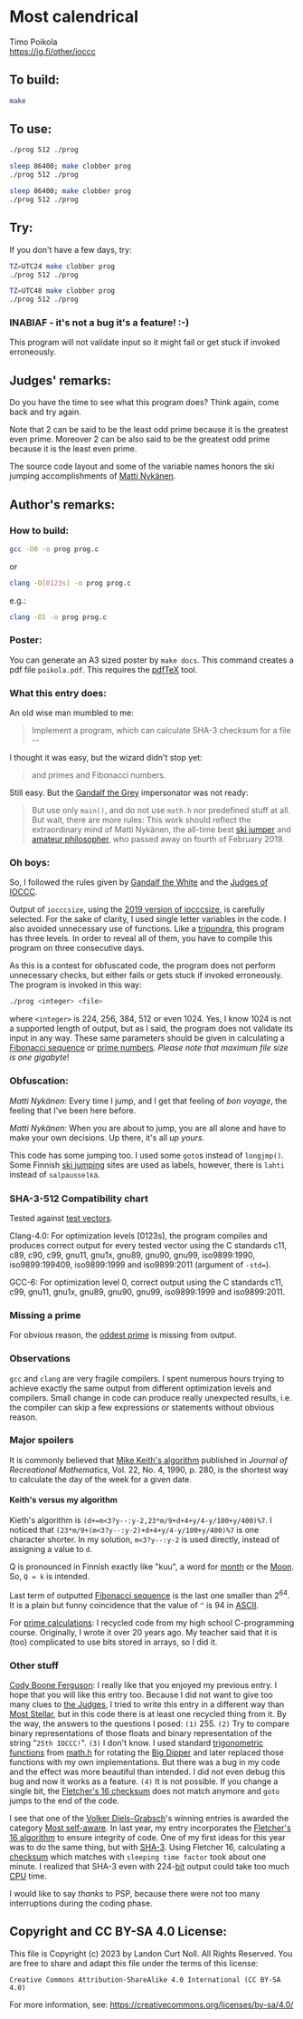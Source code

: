 # Most calendrical

Timo Poikola\
<https://ig.fi/other/ioccc>

## To build:

```sh
make
```

## To use:

```sh
./prog 512 ./prog

sleep 86400; make clobber prog
./prog 512 ./prog

sleep 86400; make clobber prog
./prog 512 ./prog
```

## Try:

If you don't have a few days, try:

```sh
TZ=UTC24 make clobber prog
./prog 512 ./prog

TZ=UTC48 make clobber prog
./prog 512 ./prog
```

### INABIAF - it's not a bug it's a feature! :-)

This program will not validate input so it might fail or get stuck if invoked
erroneously.

## Judges' remarks:

Do you have the time to see what this program does?  Think again, come back and
try again.

Note that 2 can be said to be the least odd prime because it is the greatest
even prime.  Moreover 2 can be also said to be the greatest odd prime because it
is the least even prime.

The source code layout and some of the variable names honors the ski jumping
accomplishments of [Matti
Nyk&auml;nen](https://en.wikipedia.org/wiki/Matti_Nyk%C3%A4nen).

## Author's remarks:

### How to build:

```sh
gcc -O0 -o prog prog.c
```

or

```sh
clang -O[0123s] -o prog prog.c
```

e.g.:

```sh
clang -O1 -o prog prog.c
```

### Poster:

You can generate an A3 sized poster by `make docs`. This command creates a pdf
file `poikola.pdf`. This requires the
[pdfTeX](https://en.wikipedia.org/wiki/PdfTeX) tool.

### What this entry does:

An old wise man mumbled to me:
> Implement a program, which can calculate SHA-3 checksum for a file --

I thought it was easy, but the wizard didn't stop yet:

> and primes and Fibonacci numbers.

Still easy. But the [Gandalf the
Grey](https://www.glyphweb.com/arda/g/gandalf.html) impersonator was not ready:

> But use only `main()`, and do not use `math.h` nor predefined stuff at all.
But wait, there are more rules: This work should reflect the extraordinary mind
of Matti Nyk&auml;nen, the all-time best [ski
jumper](https://en.wikipedia.org/wiki/Matti_Nyk%C3%A4nen) and [amateur
philosopher](http://telefinn.blogspot.com/2011/11/matti-nykanen-quotes.html),
who passed away on fourth of February 2019.

### Oh boys:

So, I followed the rules given by [Gandalf the
White](https://www.glyphweb.com/arda/g/gandalf.html) and the [Judges of
IOCCC](/judges.html).

Output of `iocccsize`, using the [2019 version of
iocccsize](https://www.ioccc.org/2019/iocccsize.c), is carefully selected.  For
the sake of clarity, I used single letter variables in the code. I also avoided
unnecessary use of functions.  Like a
[tripundra](https://en.wikipedia.org/wiki/Tripundra), this program has three levels.
In order to reveal all of them, you have to compile this program on three
consecutive days.

As this is a contest for obfuscated code, the program does not perform
unnecessary checks, but either fails or gets stuck if invoked erroneously. The
program is invoked in this way:


```sh
./prog <integer> <file>

```

where `<integer>` is 224, 256, 384, 512 or even 1024. Yes, I know 1024 is not a
supported length of output, but as I said, the program does not validate its
input in any way.  These same parameters should be given in calculating a
[Fibonacci sequence](https://en.wikipedia.org/wiki/Fibonacci_sequence) or [prime
numbers](https://en.wikipedia.org/wiki/Prime_number). *Please note that maximum
file size is one gigabyte*!

### Obfuscation:

*Matti Nyk&auml;nen*: Every time I jump, and I get that feeling of _bon voyage_,
the feeling that I've been here before.

*Matti Nyk&auml;nen*: When you are about to jump, you are all alone and have to
make your own decisions. Up there, it's all _up yours_.

This code has some jumping too. I used some `goto`s instead of `longjmp()`. Some
Finnish [ski jumping](https://en.wikipedia.org/wiki/Ski_jumping) sites are used
as labels, however, there is `lahti` instead of <tt style="font-family: Monaco,
Courier New, monospace;font-size: 12px;">salpausselk&auml;</tt>.

### SHA-3-512 Compatibility chart ###

Tested against [test vectors](https://www.di-mgt.com.au/sha_testvectors.html).

Clang-4.0: For optimization levels [0123s], the program compiles and produces
correct output for every tested vector using the C standards c11, c89, c90, c99,
gnu11, gnu1x, gnu89, gnu90, gnu99, iso9899:1990, iso9899:199409, iso9899:1999
and iso9899:2011 (argument of `-std=`).

GCC-6: For optimization level 0, correct output using the C standards
c11, c99, gnu11, gnu1x, gnu89, gnu90, gnu99, iso9899:1999 and iso9899:2011.

### Missing a prime

For obvious reason, the [oddest
prime](https://mathworld.wolfram.com/OddPrime.html) is missing from output.

### Observations

`gcc` and `clang` are very fragile compilers. I spent numerous hours trying to
achieve exactly the same output from different optimization levels and
compilers. Small change in code can produce really unexpected results, i.e. the
compiler can skip a few expressions or statements without obvious reason.

### Major spoilers

It is commonly believed that [Mike Keith's
algorithm](http://www.cadaeic.net/calendar.htm) published in _Journal of
Recreational Mathematics_, Vol. 22, No. 4, 1990, p. 280, is the shortest way to
calculate the day of the week for a given date.

#### Keith's versus my algorithm

Kieth's algorithm is `(d+=m<3?y--:y-2,23*m/9+d+4+y/4-y/100+y/400)%7`. I noticed
that `(23*m/9+(m<3?y--:y-2)+d+4+y/4-y/100+y/400)%7` is one character shorter. In
my solution, `m<3?y--:y-2` is used directly, instead of assigning a value to
`d`.

Q is pronounced in Finnish exactly like "kuu", a word for
[month](https://en.wikipedia.org/wiki/Month) or the
[Moon](https://en.wikipedia.org/wiki/Moon). So, `Q = k` is intended.

Last term of outputted [Fibonacci
sequence](https://en.wikipedia.org/wiki/Fibonacci_sequence) is the last one
smaller than 2<sup>64</sup>. It is a plain but funny coincidence
that the value of `^` is 94 in [ASCII](https://en.wikipedia.org/wiki/ASCII).

For [prime calculations](https://en.wikipedia.org/wiki/Prime_number): I recycled
code from my high school C-programming course. Originally, I wrote it over 20
years ago. My teacher said that it is (too) complicated to use bits stored in
arrays, so I did it.

### Other stuff

[Cody Boone Ferguson](/winners.html#Cody_Boone_Ferguson): I really like that you enjoyed my
previous entry. I hope that you will like this entry too.  Because I did not
want to give too many clues to [the Judges](/judges.html), I tried to write this
entry in a different way than [Most Stellar](/2018/poikola/prog.c), but in this
code there is at least one recycled thing from it. By the way, the answers to
the questions I posed: `(1)` 255. `(2)` Try to compare binary representations of
those floats and binary representation of the string "`25th IOCCC!`". `(3)` I
don't know. I used standard [trigonometric
functions](https://en.wikipedia.org/wiki/Trigonometric_functions) from
[math.h](https://en.wikipedia.org/wiki/C_mathematical_functions#Overview_of_functions)
for rotating the [Big Dipper](https://en.wikipedia.org/wiki/Big_Dipper) and
later replaced those functions with my own implementations.  But there was a bug
in my code and the effect was more beautiful than intended.  I did not even
debug this bug and now it works as a feature. `(4)` It is not possible. If you
change a single bit, the [Fletcher's 16
checksum](https://en.wikipedia.org/wiki/Fletcher%27s_checksum#Fletcher-16) does
not match anymore and `goto` jumps to the end of the code.

I see that one of the [Volker
Diels-Grabsch](/winners.html#Volker_Diels-Grabsch)'s winning entries is
awarded the category [Most self-aware](/2019/diels-grabsch2/prog.c). In last
year, my entry incorporates the [Fletcher's 16
algorithm](https://en.wikipedia.org/wiki/Fletcher%27s_checksum#Fletcher-16) to
ensure integrity of code. One of my first ideas for this year was to do the same
thing, but with [SHA-3](https://en.wikipedia.org/wiki/SHA-3). Using Fletcher 16,
calculating a [checksum](https://en.wikipedia.org/wiki/Checksum) which matches
with `sleeping time factor` took about one minute.  I realized that SHA-3 even
with 224-[bit](https://en.wikipedia.org/wiki/Bit) output could take too much
[CPU](https://en.wikipedia.org/wiki/Central_processing_unit) time.

I would like to say _thanks_ to PSP, because there were not too many
interruptions during the coding phase.

## Copyright and CC BY-SA 4.0 License:

This file is Copyright (c) 2023 by Landon Curt Noll.  All Rights Reserved.
You are free to share and adapt this file under the terms of this license:

    Creative Commons Attribution-ShareAlike 4.0 International (CC BY-SA 4.0)

For more information, see: https://creativecommons.org/licenses/by-sa/4.0/
